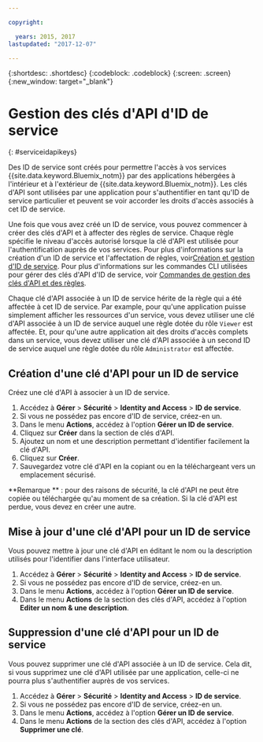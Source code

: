 ```yaml
---

copyright:

  years: 2015, 2017
lastupdated: "2017-12-07"

---
```


{:shortdesc: .shortdesc}
{:codeblock: .codeblock}
{:screen: .screen}
{:new_window: target="_blank"}

# Gestion des clés d'API d'ID de service
{: #serviceidapikeys}

Des ID de service sont créés pour permettre l'accès à vos services {{site.data.keyword.Bluemix_notm}} par des applications hébergées à l'intérieur et à l'extérieur de {{site.data.keyword.Bluemix_notm}}. Les clés d'API sont utilisées par une application pour s'authentifier en tant qu'ID de service particulier et peuvent se voir accorder les droits d'accès associés à cet ID de service.

Une fois que vous avez créé un ID de service, vous pouvez commencer à créer des clés d'API et à affecter des règles de service. Chaque règle spécifie le niveau d'accès autorisé lorsque la clé d'API est utilisée pour l'authentification auprès de vos services. Pour plus d'informations sur la création d'un ID de service et l'affectation de règles, voir[Création et gestion d'ID de service](/docs/iam/serviceid.html#serviceids). Pour plus d'informations sur les commandes CLI utilisées pour gérer des clés d'API d'ID de service, voir [Commandes de gestion des clés d'API et des règles](/docs/cli/reference/bluemix_cli/bx_cli.html#bx_commands_iam).

Chaque clé d'API associée à un ID de service hérite de la règle qui a été affectée à cet ID de service. Par example, pour qu'une application puisse simplement afficher les ressources d'un service, vous devez utiliser une clé d'API associée à un ID de service auquel une règle dotée du rôle `Viewer` est affectée. Et, pour qu'une autre application ait des droits d'accès complets dans un service, vous devez utiliser une clé d'API associée à un second ID de service auquel une règle dotée du rôle `Administrator` est affectée.

## Création d'une clé d'API pour un ID de service

Créez une clé d'API à associer à un ID de service.

1. Accédez à **Gérer** &gt; **Sécurité** &gt; **Identity and Access** &gt; **ID de service**. 
2. Si vous ne possédez pas encore d'ID de service, créez-en un.
3. Dans le menu **Actions**, accédez à l'option **Gérer un ID de service**.
4. Cliquez sur **Créer** dans la section de clés d'API.
5. Ajoutez un nom et une description permettant d'identifier facilement la clé d'API.
6. Cliquez sur **Créer**.
7. Sauvegardez votre clé d'API en la copiant ou en la téléchargeant vers un emplacement sécurisé.

**Remarque ** : pour des raisons de sécurité, la clé d'API ne peut être copiée ou téléchargée qu'au moment de sa création. Si la clé d'API est perdue, vous devez en créer une autre.

## Mise à jour d'une clé d'API pour un ID de service

Vous pouvez mettre à jour une clé d'API en éditant le nom ou la description utilisés pour l'identifier dans l'interface utilisateur.

1. Accédez à **Gérer** &gt; **Sécurité** &gt; **Identity and Access** &gt; **ID de service**. 
2. Si vous ne possédez pas encore d'ID de service, créez-en un.
3. Dans le menu **Actions**, accédez à l'option **Gérer un ID de service**.
4. Dans le menu **Actions** de la section des clés d'API, accédez à l'option **Editer un nom & une description**.


## Suppression d'une clé d'API pour un ID de service

Vous pouvez supprimer une clé d'API associée à un ID de service. Cela dit, si vous supprimez une clé d'API utilisée par une application, celle-ci ne pourra plus s'authentifier auprès de vos services.

1. Accédez à **Gérer** &gt; **Sécurité** &gt; **Identity and Access** &gt; **ID de service**. 
2. Si vous ne possédez pas encore d'ID de service, créez-en un.
3. Dans le menu **Actions**, accédez à l'option **Gérer un ID de service**.
4. Dans le menu **Actions** de la section des clés d'API, accédez à l'option **Supprimer une clé**.


